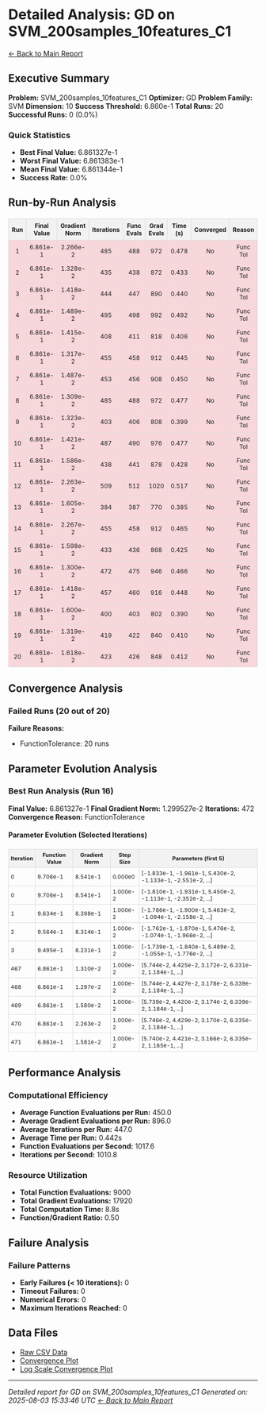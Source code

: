 # Detailed Analysis: GD on SVM_200samples_10features_C1
[← Back to Main Report](benchmark_report.md)
## Executive Summary
**Problem:** SVM_200samples_10features_C1
**Optimizer:** GD
**Problem Family:** SVM
**Dimension:** 10
**Success Threshold:** 6.860e-1
**Total Runs:** 20
**Successful Runs:** 0 (0.0%)

### Quick Statistics
* **Best Final Value:** 6.861327e-1
* **Worst Final Value:** 6.861383e-1
* **Mean Final Value:** 6.861344e-1
* **Success Rate:** 0.0%


## Run-by-Run Analysis
<table style="border-collapse: collapse; width: 100%; margin: 20px 0; font-size: 12px;">
<tr style="background-color: #f2f2f2;">
<th style="border: 1px solid #ddd; padding: 6px; text-align: center;">Run</th>
<th style="border: 1px solid #ddd; padding: 6px; text-align: center;">Final Value</th>
<th style="border: 1px solid #ddd; padding: 6px; text-align: center;">Gradient Norm</th>
<th style="border: 1px solid #ddd; padding: 6px; text-align: center;">Iterations</th>
<th style="border: 1px solid #ddd; padding: 6px; text-align: center;">Func Evals</th>
<th style="border: 1px solid #ddd; padding: 6px; text-align: center;">Grad Evals</th>
<th style="border: 1px solid #ddd; padding: 6px; text-align: center;">Time (s)</th>
<th style="border: 1px solid #ddd; padding: 6px; text-align: center;">Converged</th>
<th style="border: 1px solid #ddd; padding: 6px; text-align: center;">Reason</th>
</tr>
<tr style="background-color: #f8d7da;">
<td style="border: 1px solid #ddd; padding: 6px; text-align: center;">1</td>
<td style="border: 1px solid #ddd; padding: 6px; text-align: center;">6.861e-1</td>
<td style="border: 1px solid #ddd; padding: 6px; text-align: center;">2.266e-2</td>
<td style="border: 1px solid #ddd; padding: 6px; text-align: center;">485</td>
<td style="border: 1px solid #ddd; padding: 6px; text-align: center;">488</td>
<td style="border: 1px solid #ddd; padding: 6px; text-align: center;">972</td>
<td style="border: 1px solid #ddd; padding: 6px; text-align: center;">0.478</td>
<td style="border: 1px solid #ddd; padding: 6px; text-align: center;">No</td>
<td style="border: 1px solid #ddd; padding: 6px; text-align: center;">Func Tol</td>
</tr>
<tr style="background-color: #f8d7da;">
<td style="border: 1px solid #ddd; padding: 6px; text-align: center;">2</td>
<td style="border: 1px solid #ddd; padding: 6px; text-align: center;">6.861e-1</td>
<td style="border: 1px solid #ddd; padding: 6px; text-align: center;">1.328e-2</td>
<td style="border: 1px solid #ddd; padding: 6px; text-align: center;">435</td>
<td style="border: 1px solid #ddd; padding: 6px; text-align: center;">438</td>
<td style="border: 1px solid #ddd; padding: 6px; text-align: center;">872</td>
<td style="border: 1px solid #ddd; padding: 6px; text-align: center;">0.433</td>
<td style="border: 1px solid #ddd; padding: 6px; text-align: center;">No</td>
<td style="border: 1px solid #ddd; padding: 6px; text-align: center;">Func Tol</td>
</tr>
<tr style="background-color: #f8d7da;">
<td style="border: 1px solid #ddd; padding: 6px; text-align: center;">3</td>
<td style="border: 1px solid #ddd; padding: 6px; text-align: center;">6.861e-1</td>
<td style="border: 1px solid #ddd; padding: 6px; text-align: center;">1.418e-2</td>
<td style="border: 1px solid #ddd; padding: 6px; text-align: center;">444</td>
<td style="border: 1px solid #ddd; padding: 6px; text-align: center;">447</td>
<td style="border: 1px solid #ddd; padding: 6px; text-align: center;">890</td>
<td style="border: 1px solid #ddd; padding: 6px; text-align: center;">0.440</td>
<td style="border: 1px solid #ddd; padding: 6px; text-align: center;">No</td>
<td style="border: 1px solid #ddd; padding: 6px; text-align: center;">Func Tol</td>
</tr>
<tr style="background-color: #f8d7da;">
<td style="border: 1px solid #ddd; padding: 6px; text-align: center;">4</td>
<td style="border: 1px solid #ddd; padding: 6px; text-align: center;">6.861e-1</td>
<td style="border: 1px solid #ddd; padding: 6px; text-align: center;">1.489e-2</td>
<td style="border: 1px solid #ddd; padding: 6px; text-align: center;">495</td>
<td style="border: 1px solid #ddd; padding: 6px; text-align: center;">498</td>
<td style="border: 1px solid #ddd; padding: 6px; text-align: center;">992</td>
<td style="border: 1px solid #ddd; padding: 6px; text-align: center;">0.492</td>
<td style="border: 1px solid #ddd; padding: 6px; text-align: center;">No</td>
<td style="border: 1px solid #ddd; padding: 6px; text-align: center;">Func Tol</td>
</tr>
<tr style="background-color: #f8d7da;">
<td style="border: 1px solid #ddd; padding: 6px; text-align: center;">5</td>
<td style="border: 1px solid #ddd; padding: 6px; text-align: center;">6.861e-1</td>
<td style="border: 1px solid #ddd; padding: 6px; text-align: center;">1.415e-2</td>
<td style="border: 1px solid #ddd; padding: 6px; text-align: center;">408</td>
<td style="border: 1px solid #ddd; padding: 6px; text-align: center;">411</td>
<td style="border: 1px solid #ddd; padding: 6px; text-align: center;">818</td>
<td style="border: 1px solid #ddd; padding: 6px; text-align: center;">0.406</td>
<td style="border: 1px solid #ddd; padding: 6px; text-align: center;">No</td>
<td style="border: 1px solid #ddd; padding: 6px; text-align: center;">Func Tol</td>
</tr>
<tr style="background-color: #f8d7da;">
<td style="border: 1px solid #ddd; padding: 6px; text-align: center;">6</td>
<td style="border: 1px solid #ddd; padding: 6px; text-align: center;">6.861e-1</td>
<td style="border: 1px solid #ddd; padding: 6px; text-align: center;">1.317e-2</td>
<td style="border: 1px solid #ddd; padding: 6px; text-align: center;">455</td>
<td style="border: 1px solid #ddd; padding: 6px; text-align: center;">458</td>
<td style="border: 1px solid #ddd; padding: 6px; text-align: center;">912</td>
<td style="border: 1px solid #ddd; padding: 6px; text-align: center;">0.445</td>
<td style="border: 1px solid #ddd; padding: 6px; text-align: center;">No</td>
<td style="border: 1px solid #ddd; padding: 6px; text-align: center;">Func Tol</td>
</tr>
<tr style="background-color: #f8d7da;">
<td style="border: 1px solid #ddd; padding: 6px; text-align: center;">7</td>
<td style="border: 1px solid #ddd; padding: 6px; text-align: center;">6.861e-1</td>
<td style="border: 1px solid #ddd; padding: 6px; text-align: center;">1.487e-2</td>
<td style="border: 1px solid #ddd; padding: 6px; text-align: center;">453</td>
<td style="border: 1px solid #ddd; padding: 6px; text-align: center;">456</td>
<td style="border: 1px solid #ddd; padding: 6px; text-align: center;">908</td>
<td style="border: 1px solid #ddd; padding: 6px; text-align: center;">0.450</td>
<td style="border: 1px solid #ddd; padding: 6px; text-align: center;">No</td>
<td style="border: 1px solid #ddd; padding: 6px; text-align: center;">Func Tol</td>
</tr>
<tr style="background-color: #f8d7da;">
<td style="border: 1px solid #ddd; padding: 6px; text-align: center;">8</td>
<td style="border: 1px solid #ddd; padding: 6px; text-align: center;">6.861e-1</td>
<td style="border: 1px solid #ddd; padding: 6px; text-align: center;">1.309e-2</td>
<td style="border: 1px solid #ddd; padding: 6px; text-align: center;">485</td>
<td style="border: 1px solid #ddd; padding: 6px; text-align: center;">488</td>
<td style="border: 1px solid #ddd; padding: 6px; text-align: center;">972</td>
<td style="border: 1px solid #ddd; padding: 6px; text-align: center;">0.477</td>
<td style="border: 1px solid #ddd; padding: 6px; text-align: center;">No</td>
<td style="border: 1px solid #ddd; padding: 6px; text-align: center;">Func Tol</td>
</tr>
<tr style="background-color: #f8d7da;">
<td style="border: 1px solid #ddd; padding: 6px; text-align: center;">9</td>
<td style="border: 1px solid #ddd; padding: 6px; text-align: center;">6.861e-1</td>
<td style="border: 1px solid #ddd; padding: 6px; text-align: center;">1.323e-2</td>
<td style="border: 1px solid #ddd; padding: 6px; text-align: center;">403</td>
<td style="border: 1px solid #ddd; padding: 6px; text-align: center;">406</td>
<td style="border: 1px solid #ddd; padding: 6px; text-align: center;">808</td>
<td style="border: 1px solid #ddd; padding: 6px; text-align: center;">0.399</td>
<td style="border: 1px solid #ddd; padding: 6px; text-align: center;">No</td>
<td style="border: 1px solid #ddd; padding: 6px; text-align: center;">Func Tol</td>
</tr>
<tr style="background-color: #f8d7da;">
<td style="border: 1px solid #ddd; padding: 6px; text-align: center;">10</td>
<td style="border: 1px solid #ddd; padding: 6px; text-align: center;">6.861e-1</td>
<td style="border: 1px solid #ddd; padding: 6px; text-align: center;">1.421e-2</td>
<td style="border: 1px solid #ddd; padding: 6px; text-align: center;">487</td>
<td style="border: 1px solid #ddd; padding: 6px; text-align: center;">490</td>
<td style="border: 1px solid #ddd; padding: 6px; text-align: center;">976</td>
<td style="border: 1px solid #ddd; padding: 6px; text-align: center;">0.477</td>
<td style="border: 1px solid #ddd; padding: 6px; text-align: center;">No</td>
<td style="border: 1px solid #ddd; padding: 6px; text-align: center;">Func Tol</td>
</tr>
<tr style="background-color: #f8d7da;">
<td style="border: 1px solid #ddd; padding: 6px; text-align: center;">11</td>
<td style="border: 1px solid #ddd; padding: 6px; text-align: center;">6.861e-1</td>
<td style="border: 1px solid #ddd; padding: 6px; text-align: center;">1.586e-2</td>
<td style="border: 1px solid #ddd; padding: 6px; text-align: center;">438</td>
<td style="border: 1px solid #ddd; padding: 6px; text-align: center;">441</td>
<td style="border: 1px solid #ddd; padding: 6px; text-align: center;">878</td>
<td style="border: 1px solid #ddd; padding: 6px; text-align: center;">0.428</td>
<td style="border: 1px solid #ddd; padding: 6px; text-align: center;">No</td>
<td style="border: 1px solid #ddd; padding: 6px; text-align: center;">Func Tol</td>
</tr>
<tr style="background-color: #f8d7da;">
<td style="border: 1px solid #ddd; padding: 6px; text-align: center;">12</td>
<td style="border: 1px solid #ddd; padding: 6px; text-align: center;">6.861e-1</td>
<td style="border: 1px solid #ddd; padding: 6px; text-align: center;">2.263e-2</td>
<td style="border: 1px solid #ddd; padding: 6px; text-align: center;">509</td>
<td style="border: 1px solid #ddd; padding: 6px; text-align: center;">512</td>
<td style="border: 1px solid #ddd; padding: 6px; text-align: center;">1020</td>
<td style="border: 1px solid #ddd; padding: 6px; text-align: center;">0.517</td>
<td style="border: 1px solid #ddd; padding: 6px; text-align: center;">No</td>
<td style="border: 1px solid #ddd; padding: 6px; text-align: center;">Func Tol</td>
</tr>
<tr style="background-color: #f8d7da;">
<td style="border: 1px solid #ddd; padding: 6px; text-align: center;">13</td>
<td style="border: 1px solid #ddd; padding: 6px; text-align: center;">6.861e-1</td>
<td style="border: 1px solid #ddd; padding: 6px; text-align: center;">1.605e-2</td>
<td style="border: 1px solid #ddd; padding: 6px; text-align: center;">384</td>
<td style="border: 1px solid #ddd; padding: 6px; text-align: center;">387</td>
<td style="border: 1px solid #ddd; padding: 6px; text-align: center;">770</td>
<td style="border: 1px solid #ddd; padding: 6px; text-align: center;">0.385</td>
<td style="border: 1px solid #ddd; padding: 6px; text-align: center;">No</td>
<td style="border: 1px solid #ddd; padding: 6px; text-align: center;">Func Tol</td>
</tr>
<tr style="background-color: #f8d7da;">
<td style="border: 1px solid #ddd; padding: 6px; text-align: center;">14</td>
<td style="border: 1px solid #ddd; padding: 6px; text-align: center;">6.861e-1</td>
<td style="border: 1px solid #ddd; padding: 6px; text-align: center;">2.267e-2</td>
<td style="border: 1px solid #ddd; padding: 6px; text-align: center;">455</td>
<td style="border: 1px solid #ddd; padding: 6px; text-align: center;">458</td>
<td style="border: 1px solid #ddd; padding: 6px; text-align: center;">912</td>
<td style="border: 1px solid #ddd; padding: 6px; text-align: center;">0.465</td>
<td style="border: 1px solid #ddd; padding: 6px; text-align: center;">No</td>
<td style="border: 1px solid #ddd; padding: 6px; text-align: center;">Func Tol</td>
</tr>
<tr style="background-color: #f8d7da;">
<td style="border: 1px solid #ddd; padding: 6px; text-align: center;">15</td>
<td style="border: 1px solid #ddd; padding: 6px; text-align: center;">6.861e-1</td>
<td style="border: 1px solid #ddd; padding: 6px; text-align: center;">1.598e-2</td>
<td style="border: 1px solid #ddd; padding: 6px; text-align: center;">433</td>
<td style="border: 1px solid #ddd; padding: 6px; text-align: center;">436</td>
<td style="border: 1px solid #ddd; padding: 6px; text-align: center;">868</td>
<td style="border: 1px solid #ddd; padding: 6px; text-align: center;">0.425</td>
<td style="border: 1px solid #ddd; padding: 6px; text-align: center;">No</td>
<td style="border: 1px solid #ddd; padding: 6px; text-align: center;">Func Tol</td>
</tr>
<tr style="background-color: #f8d7da;">
<td style="border: 1px solid #ddd; padding: 6px; text-align: center;">16</td>
<td style="border: 1px solid #ddd; padding: 6px; text-align: center;">6.861e-1</td>
<td style="border: 1px solid #ddd; padding: 6px; text-align: center;">1.300e-2</td>
<td style="border: 1px solid #ddd; padding: 6px; text-align: center;">472</td>
<td style="border: 1px solid #ddd; padding: 6px; text-align: center;">475</td>
<td style="border: 1px solid #ddd; padding: 6px; text-align: center;">946</td>
<td style="border: 1px solid #ddd; padding: 6px; text-align: center;">0.466</td>
<td style="border: 1px solid #ddd; padding: 6px; text-align: center;">No</td>
<td style="border: 1px solid #ddd; padding: 6px; text-align: center;">Func Tol</td>
</tr>
<tr style="background-color: #f8d7da;">
<td style="border: 1px solid #ddd; padding: 6px; text-align: center;">17</td>
<td style="border: 1px solid #ddd; padding: 6px; text-align: center;">6.861e-1</td>
<td style="border: 1px solid #ddd; padding: 6px; text-align: center;">1.418e-2</td>
<td style="border: 1px solid #ddd; padding: 6px; text-align: center;">457</td>
<td style="border: 1px solid #ddd; padding: 6px; text-align: center;">460</td>
<td style="border: 1px solid #ddd; padding: 6px; text-align: center;">916</td>
<td style="border: 1px solid #ddd; padding: 6px; text-align: center;">0.448</td>
<td style="border: 1px solid #ddd; padding: 6px; text-align: center;">No</td>
<td style="border: 1px solid #ddd; padding: 6px; text-align: center;">Func Tol</td>
</tr>
<tr style="background-color: #f8d7da;">
<td style="border: 1px solid #ddd; padding: 6px; text-align: center;">18</td>
<td style="border: 1px solid #ddd; padding: 6px; text-align: center;">6.861e-1</td>
<td style="border: 1px solid #ddd; padding: 6px; text-align: center;">1.600e-2</td>
<td style="border: 1px solid #ddd; padding: 6px; text-align: center;">400</td>
<td style="border: 1px solid #ddd; padding: 6px; text-align: center;">403</td>
<td style="border: 1px solid #ddd; padding: 6px; text-align: center;">802</td>
<td style="border: 1px solid #ddd; padding: 6px; text-align: center;">0.390</td>
<td style="border: 1px solid #ddd; padding: 6px; text-align: center;">No</td>
<td style="border: 1px solid #ddd; padding: 6px; text-align: center;">Func Tol</td>
</tr>
<tr style="background-color: #f8d7da;">
<td style="border: 1px solid #ddd; padding: 6px; text-align: center;">19</td>
<td style="border: 1px solid #ddd; padding: 6px; text-align: center;">6.861e-1</td>
<td style="border: 1px solid #ddd; padding: 6px; text-align: center;">1.319e-2</td>
<td style="border: 1px solid #ddd; padding: 6px; text-align: center;">419</td>
<td style="border: 1px solid #ddd; padding: 6px; text-align: center;">422</td>
<td style="border: 1px solid #ddd; padding: 6px; text-align: center;">840</td>
<td style="border: 1px solid #ddd; padding: 6px; text-align: center;">0.410</td>
<td style="border: 1px solid #ddd; padding: 6px; text-align: center;">No</td>
<td style="border: 1px solid #ddd; padding: 6px; text-align: center;">Func Tol</td>
</tr>
<tr style="background-color: #f8d7da;">
<td style="border: 1px solid #ddd; padding: 6px; text-align: center;">20</td>
<td style="border: 1px solid #ddd; padding: 6px; text-align: center;">6.861e-1</td>
<td style="border: 1px solid #ddd; padding: 6px; text-align: center;">1.618e-2</td>
<td style="border: 1px solid #ddd; padding: 6px; text-align: center;">423</td>
<td style="border: 1px solid #ddd; padding: 6px; text-align: center;">426</td>
<td style="border: 1px solid #ddd; padding: 6px; text-align: center;">848</td>
<td style="border: 1px solid #ddd; padding: 6px; text-align: center;">0.412</td>
<td style="border: 1px solid #ddd; padding: 6px; text-align: center;">No</td>
<td style="border: 1px solid #ddd; padding: 6px; text-align: center;">Func Tol</td>
</tr>
</table>

## Convergence Analysis

### Failed Runs (20 out of 20)

**Failure Reasons:**
- FunctionTolerance: 20 runs

## Parameter Evolution Analysis

### Best Run Analysis (Run 16)
**Final Value:** 6.861327e-1
**Final Gradient Norm:** 1.299527e-2
**Iterations:** 472
**Convergence Reason:** FunctionTolerance

#### Parameter Evolution (Selected Iterations)

<table style="border-collapse: collapse; width: 100%; margin: 20px 0; font-size: 11px;">
<tr style="background-color: #f2f2f2;">
<th style="border: 1px solid #ddd; padding: 4px;">Iteration</th>
<th style="border: 1px solid #ddd; padding: 4px;">Function Value</th>
<th style="border: 1px solid #ddd; padding: 4px;">Gradient Norm</th>
<th style="border: 1px solid #ddd; padding: 4px;">Step Size</th>
<th style="border: 1px solid #ddd; padding: 4px;">Parameters (first 5)</th>
</tr>
<tr><td style="border: 1px solid #ddd; padding: 4px;">0</td><td style="border: 1px solid #ddd; padding: 4px;">9.706e-1</td><td style="border: 1px solid #ddd; padding: 4px;">8.541e-1</td><td style="border: 1px solid #ddd; padding: 4px;">0.000e0</td><td style="border: 1px solid #ddd; padding: 4px;">[-1.833e-1, -1.961e-1, 5.430e-2, -1.133e-1, -2.551e-2, ...]</td></tr>
<tr><td style="border: 1px solid #ddd; padding: 4px;">0</td><td style="border: 1px solid #ddd; padding: 4px;">9.706e-1</td><td style="border: 1px solid #ddd; padding: 4px;">8.541e-1</td><td style="border: 1px solid #ddd; padding: 4px;">1.000e-2</td><td style="border: 1px solid #ddd; padding: 4px;">[-1.810e-1, -1.931e-1, 5.450e-2, -1.113e-1, -2.352e-2, ...]</td></tr>
<tr><td style="border: 1px solid #ddd; padding: 4px;">1</td><td style="border: 1px solid #ddd; padding: 4px;">9.634e-1</td><td style="border: 1px solid #ddd; padding: 4px;">8.398e-1</td><td style="border: 1px solid #ddd; padding: 4px;">1.000e-2</td><td style="border: 1px solid #ddd; padding: 4px;">[-1.786e-1, -1.900e-1, 5.463e-2, -1.094e-1, -2.158e-2, ...]</td></tr>
<tr><td style="border: 1px solid #ddd; padding: 4px;">2</td><td style="border: 1px solid #ddd; padding: 4px;">9.564e-1</td><td style="border: 1px solid #ddd; padding: 4px;">8.314e-1</td><td style="border: 1px solid #ddd; padding: 4px;">1.000e-2</td><td style="border: 1px solid #ddd; padding: 4px;">[-1.762e-1, -1.870e-1, 5.476e-2, -1.074e-1, -1.966e-2, ...]</td></tr>
<tr><td style="border: 1px solid #ddd; padding: 4px;">3</td><td style="border: 1px solid #ddd; padding: 4px;">9.495e-1</td><td style="border: 1px solid #ddd; padding: 4px;">8.231e-1</td><td style="border: 1px solid #ddd; padding: 4px;">1.000e-2</td><td style="border: 1px solid #ddd; padding: 4px;">[-1.739e-1, -1.840e-1, 5.489e-2, -1.055e-1, -1.776e-2, ...]</td></tr>
<tr><td style="border: 1px solid #ddd; padding: 4px;">467</td><td style="border: 1px solid #ddd; padding: 4px;">6.861e-1</td><td style="border: 1px solid #ddd; padding: 4px;">1.310e-2</td><td style="border: 1px solid #ddd; padding: 4px;">1.000e-2</td><td style="border: 1px solid #ddd; padding: 4px;">[5.744e-2, 4.425e-2, 3.172e-2, 6.331e-2, 1.184e-1, ...]</td></tr>
<tr><td style="border: 1px solid #ddd; padding: 4px;">468</td><td style="border: 1px solid #ddd; padding: 4px;">6.861e-1</td><td style="border: 1px solid #ddd; padding: 4px;">1.297e-2</td><td style="border: 1px solid #ddd; padding: 4px;">1.000e-2</td><td style="border: 1px solid #ddd; padding: 4px;">[5.744e-2, 4.427e-2, 3.178e-2, 6.339e-2, 1.184e-1, ...]</td></tr>
<tr><td style="border: 1px solid #ddd; padding: 4px;">469</td><td style="border: 1px solid #ddd; padding: 4px;">6.861e-1</td><td style="border: 1px solid #ddd; padding: 4px;">1.580e-2</td><td style="border: 1px solid #ddd; padding: 4px;">1.000e-2</td><td style="border: 1px solid #ddd; padding: 4px;">[5.739e-2, 4.420e-2, 3.174e-2, 6.339e-2, 1.184e-1, ...]</td></tr>
<tr><td style="border: 1px solid #ddd; padding: 4px;">470</td><td style="border: 1px solid #ddd; padding: 4px;">6.861e-1</td><td style="border: 1px solid #ddd; padding: 4px;">2.263e-2</td><td style="border: 1px solid #ddd; padding: 4px;">1.000e-2</td><td style="border: 1px solid #ddd; padding: 4px;">[5.746e-2, 4.429e-2, 3.170e-2, 6.335e-2, 1.184e-1, ...]</td></tr>
<tr><td style="border: 1px solid #ddd; padding: 4px;">471</td><td style="border: 1px solid #ddd; padding: 4px;">6.861e-1</td><td style="border: 1px solid #ddd; padding: 4px;">1.581e-2</td><td style="border: 1px solid #ddd; padding: 4px;">1.000e-2</td><td style="border: 1px solid #ddd; padding: 4px;">[5.740e-2, 4.421e-2, 3.166e-2, 6.335e-2, 1.185e-1, ...]</td></tr>
</table>

## Performance Analysis

### Computational Efficiency
- **Average Function Evaluations per Run:** 450.0
- **Average Gradient Evaluations per Run:** 896.0
- **Average Iterations per Run:** 447.0
- **Average Time per Run:** 0.442s
- **Function Evaluations per Second:** 1017.6
- **Iterations per Second:** 1010.8
### Resource Utilization
- **Total Function Evaluations:** 9000
- **Total Gradient Evaluations:** 17920
- **Total Computation Time:** 8.8s
- **Function/Gradient Ratio:** 0.50
## Failure Analysis

### Failure Patterns
- **Early Failures (< 10 iterations):** 0
- **Timeout Failures:** 0
- **Numerical Errors:** 0
- **Maximum Iterations Reached:** 0


## Data Files
* [Raw CSV Data](../data/problems/SVM_200samples_10features_C1_results.csv)
* [Convergence Plot](../plots/SVM_200samples_10features_C1.png)
* [Log Scale Convergence Plot](../plots/SVM_200samples_10features_C1_log.png)


---
*Detailed report for GD on SVM_200samples_10features_C1*
*Generated on: 2025-08-03 15:33:46 UTC*
*[← Back to Main Report](../benchmark_report.md)*
